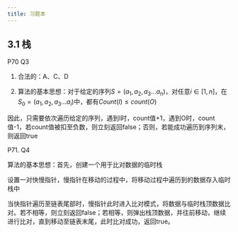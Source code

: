 ```yaml
---
title: 习题本
---
```

## 3.1 栈
P70 Q3

1. 合法的：A、C、D
   
2. 算法的基本思想：对于给定的序列$S=(a_1,a_2,a_3...a_n)$，对任意$i∈[1,n]$，在$S_0=(a_1,a_2,a_3...a_i)$中，都有$Count(I)\leq count(O)$

因此，只需要依次遍历给定的序列，遇到I时，count值+1，遇到O时，count值-1，若count值被扣至负数，则立刻返回false；否则，若能成功遍历到序列末，则返回true

P71. Q4

算法的基本思想：首先，创建一个用于比对数据的临时栈

设置一对快慢指针，慢指针在移动的过程中，将移动过程中遍历到的数据存入临时栈中

当快指针遍历至链表尾部时，慢指针此时进入比对模式，将数据与临时栈顶数据比对。若不相等，则立刻返回false；若相等，则弹出栈顶数据，并往前移动，继续进行比对，直到移动至链表末尾，此时比对成功，返回true。

